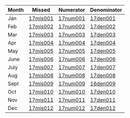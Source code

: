 Month | Missed | Numerator | Denominator | 
----- | ------ | ----------| ----------- |
Jan|[17mis001](https://github.com/johnnybender/adastandards2017/blob/master/recommendations/rec001.md) | [17num001](https://github.com/johnnybender/adastandards2017/blob/master/recommendations/rec001.md) | [17den001](https://github.com/johnnybender/adastandards2017/blob/master/recommendations/rec001.md)
Feb|[17mis002](https://github.com/johnnybender/adastandards2017/blob/master/recommendations/rec001.md) | [17num002](https://github.com/johnnybender/adastandards2017/blob/master/recommendations/rec001.md) | [17den002](https://github.com/johnnybender/adastandards2017/blob/master/recommendations/rec001.md)
Mar|[17mis003](https://github.com/johnnybender/adastandards2017/blob/master/recommendations/rec001.md) | [17num003](https://github.com/johnnybender/adastandards2017/blob/master/recommendations/rec001.md) | [17den003](https://github.com/johnnybender/adastandards2017/blob/master/recommendations/rec001.md)
Apr|[17mis004](https://github.com/johnnybender/adastandards2017/blob/master/recommendations/rec001.md) | [17num004](https://github.com/johnnybender/adastandards2017/blob/master/recommendations/rec001.md) | [17den004](https://github.com/johnnybender/adastandards2017/blob/master/recommendations/rec001.md)
May|[17mis005](https://github.com/johnnybender/adastandards2017/blob/master/recommendations/rec001.md) | [17num005](https://github.com/johnnybender/adastandards2017/blob/master/recommendations/rec001.md) | [17den005](https://github.com/johnnybender/adastandards2017/blob/master/recommendations/rec001.md)
June|[17mis006](https://github.com/johnnybender/adastandards2017/blob/master/recommendations/rec001.md) | [17num006](https://github.com/johnnybender/adastandards2017/blob/master/recommendations/rec001.md) | [17den006](https://github.com/johnnybender/adastandards2017/blob/master/recommendations/rec001.md)
July|[17mis007](https://github.com/johnnybender/adastandards2017/blob/master/recommendations/rec001.md) | [17num007](https://github.com/johnnybender/adastandards2017/blob/master/recommendations/rec001.md) | [17den007](https://github.com/johnnybender/adastandards2017/blob/master/recommendations/rec001.md)
Aug|[17mis008](https://github.com/johnnybender/adastandards2017/blob/master/recommendations/rec001.md) | [17num008](https://github.com/johnnybender/adastandards2017/blob/master/recommendations/rec001.md) | [17den008](https://github.com/johnnybender/adastandards2017/blob/master/recommendations/rec001.md)
Sept|[17mis009](https://github.com/johnnybender/adastandards2017/blob/master/recommendations/rec001.md) | [17num009](https://github.com/johnnybender/adastandards2017/blob/master/recommendations/rec001.md) | [16den009](https://github.com/johnnybender/adastandards2017/blob/master/recommendations/rec001.md)
Oct|[17mis010](https://github.com/johnnybender/adastandards2017/blob/master/recommendations/rec001.md) | [17num010](https://github.com/johnnybender/adastandards2017/blob/master/recommendations/rec001.md) | [17den010](https://github.com/johnnybender/adastandards2017/blob/master/recommendations/rec001.md)
Nov|[17mis011](https://github.com/johnnybender/adastandards2017/blob/master/recommendations/rec001.md) | [17num011](https://github.com/johnnybender/adastandards2017/blob/master/recommendations/rec001.md) | [17den011](https://github.com/johnnybender/adastandards2017/blob/master/recommendations/rec001.md)
Dec|[17mis012](https://github.com/johnnybender/adastandards2017/blob/master/recommendations/rec001.md) | [17num012](https://github.com/johnnybender/adastandards2017/blob/master/recommendations/rec001.md) | [17den012](https://github.com/johnnybender/adastandards2017/blob/master/recommendations/rec001.md)

